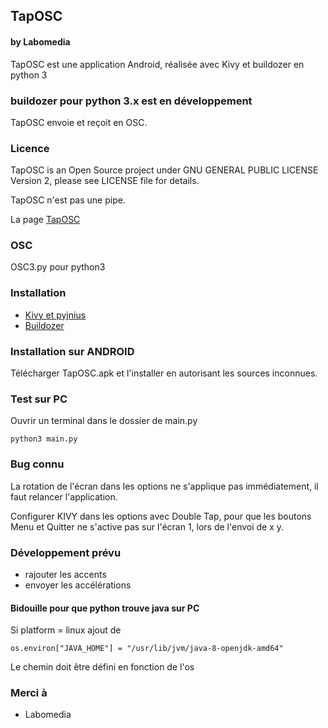 ## TapOSC
#### by Labomedia

TapOSC est une application Android, réalisée avec Kivy et buildozer en python 3

### buildozer pour python 3.x est en développement

TapOSC envoie et reçoit en OSC.

### Licence

TapOSC is an Open Source project under GNU GENERAL PUBLIC LICENSE Version 2,
please see LICENSE file for details.

TapOSC n'est pas une pipe.

La page [TapOSC](https://wiki.labomedia.org/index.php/Kivy:_TapOSC)

### OSC

OSC3.py pour python3

### Installation

* [Kivy et pyjnius](https://wiki.labomedia.org/index.php/2_Kivy:_Installation)
* [Buildozer](https://wiki.labomedia.org/index.php/Kivy_Buildozer_pour_cr%C3%A9er_une_application_Android_avec_un_script_python#Version_M.C3.A9thode_2)


### Installation sur ANDROID

Télécharger TapOSC.apk et l'installer en autorisant les sources inconnues.

### Test sur PC

Ouvrir un terminal dans le dossier de main.py

~~~text
python3 main.py
~~~

### Bug connu

La rotation de l'écran dans les options ne s'applique pas immédiatement,
il faut relancer l'application.

Configurer KIVY dans les options avec Double Tap, pour que les boutons Menu
et Quitter ne s'active pas sur l'écran 1, lors de l'envoi de x y.

### Développement prévu

* rajouter les accents
* envoyer les accélérations

#### Bidouille pour que python trouve java sur PC

Si platform = linux ajout de

~~~text
os.environ["JAVA_HOME"] = "/usr/lib/jvm/java-8-openjdk-amd64"
~~~

Le chemin doit être défini en fonction de l'os

### Merci à
* Labomedia
